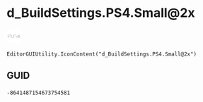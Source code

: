 # d_BuildSettings.PS4.Small@2x
![](/img/d_BuildSettings.PS4.Small@2x.png)

``` CSharp
EditorGUIUtility.IconContent("d_BuildSettings.PS4.Small@2x")
```
## GUID
```
-8641487154673754581
```
